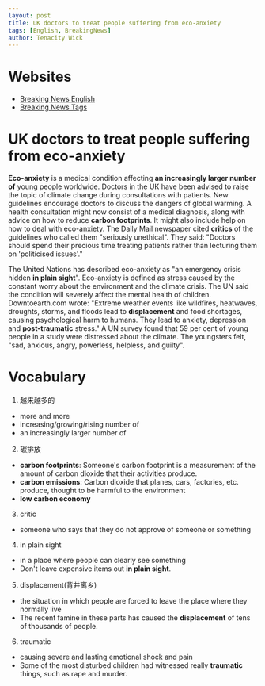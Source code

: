 ```yaml
---
layout: post
title: UK doctors to treat people suffering from eco-anxiety
tags: [English, BreakingNews]
author: Tenacity Wick
---
```


# Websites

- [Breaking News English](https://breakingnewsenglish.com/)
- [Breaking News Tags](https://zhouqiang19980220.github.io/tags/#books)

# UK doctors to treat people suffering from eco-anxiety

**Eco-anxiety** is a medical condition affecting **an increasingly larger number of** young people worldwide. Doctors in the UK have been advised to raise the topic of climate change during consultations with patients. New guidelines encourage doctors to discuss the dangers of global warming. A health consultation might now consist of a medical diagnosis, along with advice on how to reduce **carbon footprints**. It might also include help on how to deal with eco-anxiety. The Daily Mail newspaper cited **critics** of the guidelines who called them "seriously unethical". They said: "Doctors should spend their precious time treating patients rather than lecturing them on 'politicised issues'."

The United Nations has described eco-anxiety as "an emergency crisis hidden **in plain sight**". Eco-anxiety is defined as stress caused by the constant worry about the environment and the climate crisis. The UN said the condition will severely affect the mental health of children. Downtoearth.com wrote: "Extreme weather events like wildfires, heatwaves, droughts, storms, and floods lead to **displacement** and food shortages, causing psychological harm to humans. They lead to anxiety, depression and **post-traumatic** stress." A UN survey found that 59 per cent of young people in a study were distressed about the climate. The youngsters felt, "sad, anxious, angry, powerless, helpless, and guilty".

# Vocabulary

1. 越来越多的
- more and more
- increasing/growing/rising number of
- an increasingly larger number of
2. 碳排放
- **carbon footprints**: Someone's carbon footprint is a measurement of the amount of carbon dioxide that their activities produce.
- **carbon emissions**: Carbon dioxide that planes, cars, factories, etc. produce, thought to be harmful to the environment
- **low carbon economy**
3. critic
- someone who says that they do not approve of someone or something
4. in plain sight
- in a place where people can clearly see something
- Don't leave expensive items out **in plain sight**.
5. displacement(背井离乡)
- the situation in which people are forced to leave the place where they normally live
- The recent famine in these parts has caused the **displacement** of tens of thousands of people.
6. traumatic
- causing severe and lasting emotional shock and pain
- Some of the most disturbed children had witnessed really **traumatic** things, such as rape and murder.


